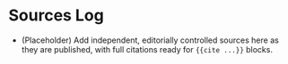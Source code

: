 # Sources Log
- (Placeholder) Add independent, editorially controlled sources here as they are published, with full citations ready for `{{cite ...}}` blocks.

